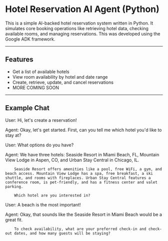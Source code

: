 # Hotel Reservation AI Agent (Python)

This is a simple AI-backed hotel reservation system written in Python. It simulates core booking operations like retrieving hotel data, checking available rooms, and managing reservations. This was developed using the Google ADK framework.

---

## Features

- Get a list of available hotels
- View room availability by hotel and date range
- Create, retrieve, update, and cancel reservations
- MORE COMING SOON

---

## Example Chat
User:   Hi, let's create a reservation!

Agent:  Okay, let's get started. First, can you tell me which hotel you'd like to stay at?

User:   What options do you have?

Agent:  We have three hotels: Seaside Resort in Miami Beach, FL, Mountain View Lodge in Aspen, CO, and Urban Stay Central in Chicago, IL.

        Seaside Resort offers amenities like a pool, free WiFi, a gym, and beach access. Mountain View Lodge has a spa, free breakfast, a ski shuttle, and rooms with fireplaces. Urban Stay Central features a conference room, is pet-friendly, and has a fitness center and valet parking.

        Which hotel are you interested in?

User:   A beach is the most important!

Agent:  Okay, that sounds like the Seaside Resort in Miami Beach would be a great fit.

        To check availability, what are your preferred check-in and check-out dates, and how many guests will be staying?


